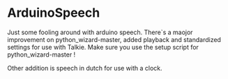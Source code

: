 # ArduinoSpeech

Just some fooling around with arduino speech. There`s a maojor improvement on python_wizard-master, added playback and standardized settings for use with Talkie.
Make sure you use the setup script for python_wizard-master !

Other addition is speech in dutch for use with a clock.
